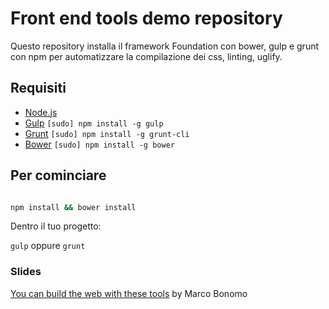 # Front end tools demo repository

Questo repository installa il framework Foundation con bower, gulp e grunt con npm per automatizzare la compilazione dei css, linting, uglify. 

## Requisiti


  * [Node.js](http://nodejs.org)
  * [Gulp](http://gulpjs.com)  `[sudo] npm install -g gulp`
  * [Grunt](http://gruntjs.com)  `[sudo] npm install -g grunt-cli`
  * [Bower](http://bower.io) `[sudo] npm install -g bower`

## Per cominciare

```bash

npm install && bower install
```

Dentro il tuo progetto: 

`gulp` oppure `grunt`

### Slides

[You can build the web with these tools](http://radel.github.io/frontend-slides/) by Marco Bonomo
